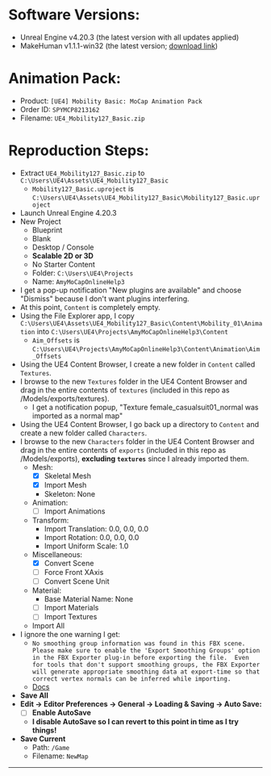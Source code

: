 # Software Versions:
  - Unreal Engine v4.20.3 (the latest version with all updates applied)
  - MakeHuman v1.1.1-win32 (the latest version; [download link](http://download.tuxfamily.org/makehuman/releases/1.1.1/makehuman-1.1.1-win32.zip))

# Animation Pack:
  - Product: `[UE4] Mobility Basic: MoCap Animation Pack`
  - Order ID: `SPYMCP8213162`
  - Filename: `UE4_Mobility127_Basic.zip`

# Reproduction Steps:

  - Extract `UE4_Mobility127_Basic.zip` to `C:\Users\UE4\Assets\UE4_Mobility127_Basic`
    + `Mobility127_Basic.uproject` is `C:\Users\UE4\Assets\UE4_Mobility127_Basic\Mobility127_Basic.uproject`
  - Launch Unreal Engine 4.20.3
  - New Project
    + Blueprint
    + Blank
    + Desktop / Console
    + **Scalable 2D or 3D**
    + No Starter Content
    + Folder: `C:\Users\UE4\Projects`
    + Name: `AmyMoCapOnlineHelp3`
  - I get a pop-up notification "New plugins are available" and choose "Dismiss" because I don't want plugins interfering.
  - At this point, `Content` is completely empty.
  - Using the File Explorer app, I copy `C:\Users\UE4\Assets\UE4_Mobility127_Basic\Content\Mobility_01\Animation` into `C:\Users\UE4\Projects\AmyMoCapOnlineHelp3\Content`
    + `Aim_Offsets` is `C:\Users\UE4\Projects\AmyMoCapOnlineHelp3\Content\Animation\Aim_Offsets`
  - Using the UE4 Content Browser, I create a new folder in `Content` called `Textures`.
  - I browse to the new `Textures` folder in the UE4 Content Browser and drag in the entire contents of `textures` (included in this repo as /Models/exports/textures).
    + I get a notification popup, "Texture female_casualsuit01_normal was imported as a normal map"
  - Using the UE4 Content Browser, I go back up a directory to `Content` and create a new folder called `Characters`.
  - I browse to the new `Characters` folder in the UE4 Content Browser and drag in the entire contents of `exports` (included in this repo as /Models/exports), **excluding `textures`** since I already imported them.
    + Mesh:
      * [x] Skeletal Mesh
      * [x] Import Mesh
      * Skeleton: None
    + Animation:
      * [ ] Import Animations
    + Transform:
      * Import Translation: 0.0, 0.0, 0.0
      * Import Rotation: 0.0, 0.0, 0.0
      * Import Uniform Scale: 1.0
    + Miscellaneous:
      * [x] Convert Scene
      * [ ] Force Front XAxis
      * [ ] Convert Scene Unit
    + Material:
      * Base Material Name: None
      * [ ] Import Materials
      * [ ] Import Textures
    + Import All
  - I ignore the one warning I get:
    + `No smoothing group information was found in this FBX scene.  Please make sure to enable the 'Export Smoothing Groups' option in the FBX Exporter plug-in before exporting the file.  Even for tools that don't support smoothing groups, the FBX Exporter will generate appropriate smoothing data at export-time so that correct vertex normals can be inferred while importing.`
    + [Docs](https://docs.unrealengine.com/en-us/Shared/Editor/FbxErrors?utm_source=editor&utm_medium=docs&utm_campaign=msg_log)
  - **Save All**
  - **Edit -> Editor Preferences -> General -> Loading & Saving -> Auto Save:**
    + [ ] **Enable AutoSave**
    + **I disable AutoSave so I can revert to this point in time as I try things!**
  - **Save Current**
    + Path: `/Game`
    + Filename: `NewMap`

---

